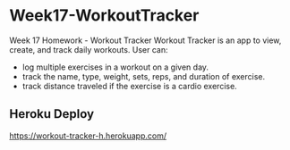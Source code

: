 # Week17-WorkoutTracker
Week 17 Homework - Workout Tracker
Workout Tracker is an app to view, create, and track daily workouts. User can:
- log multiple exercises in a workout on a given day.
- track the name, type, weight, sets, reps, and duration of exercise.
- track distance traveled if the exercise is a cardio exercise.

## Heroku Deploy
https://workout-tracker-h.herokuapp.com/